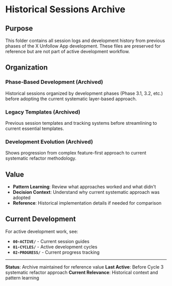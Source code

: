 # Historical Sessions Archive

## Purpose
This folder contains all session logs and development history from previous phases of the X Unfollow App development. These files are preserved for reference but are not part of active development workflow.

## Organization

### **Phase-Based Development** (Archived)
Historical sessions organized by development phases (Phase 3.1, 3.2, etc.) before adopting the current systematic layer-based approach.

### **Legacy Templates** (Archived)
Previous session templates and tracking systems before streamlining to current essential templates.

### **Development Evolution** (Archived)
Shows progression from complex feature-first approach to current systematic refactor methodology.

## Value
- **Pattern Learning**: Review what approaches worked and what didn't
- **Decision Context**: Understand why current systematic approach was adopted
- **Reference**: Historical implementation details if needed for comparison

## Current Development
For active development work, see:
- **`00-ACTIVE/`** - Current session guides
- **`01-CYCLES/`** - Active development cycles
- **`02-PROGRESS/`** - Current progress tracking

---

**Status**: Archive maintained for reference value
**Last Active**: Before Cycle 3 systematic refactor approach
**Current Relevance**: Historical context and pattern learning